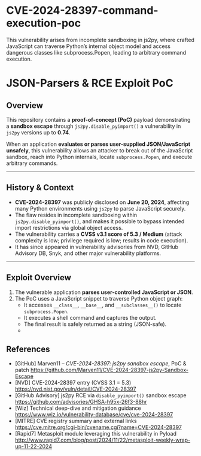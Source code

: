 # CVE-2024-28397-command-execution-poc
This vulnerability arises from incomplete sandboxing in js2py, where crafted JavaScript can traverse Python’s internal object model and access dangerous classes like subprocess.Popen, leading to arbitrary command execution.


#  JSON-Parsers & RCE Exploit PoC

##  Overview
This repository contains a **proof-of-concept (PoC)** payload demonstrating a **sandbox escape** through `js2py.disable_pyimport()` a vulnerability in `js2py` versions up to **0.74**.

When an application **evaluates or parses user-supplied JSON/JavaScript unsafely**, this vulnerability allows an attacker to break out of the JavaScript sandbox, reach into Python internals, locate `subprocess.Popen`, and execute arbitrary commands.

---

##  History & Context
- **CVE-2024-28397** was publicly disclosed on **June 20, 2024**, affecting many Python environments using `js2py` to parse JavaScript securely.
- The flaw resides in incomplete sandboxing within `js2py.disable_pyimport()`, and makes it possible to bypass intended import restrictions via global object access.
- The vulnerability carries a **CVSS v3.1 score of 5.3 / Medium** (attack complexity is low; privilege required is low; results in code execution).
- It has since appeared in vulnerability advisories from NVD, GitHub Advisory DB, Snyk, and other major vulnerability platforms.

---

##  Exploit Overview
1. The vulnerable application **parses user-controlled JavaScript or JSON**.
2. The PoC uses a JavaScript snippet to traverse Python object graph:
   - It accesses `__class__`, `__base__`, and `__subclasses__()` to locate `subprocess.Popen`.
   - It executes a shell command and captures the output.
   - The final result is safely returned as a string (JSON-safe).
   - 
##  References
- [GitHub] Marven11 – *CVE-2024-28397: js2py sandbox escape*, PoC & patch https://github.com/Marven11/CVE-2024-28397-js2py-Sandbox-Escape  
- [NVD] CVE-2024-28397 entry (CVSS 3.1 = 5.3)  https://nvd.nist.gov/vuln/detail/CVE-2024-28397
- [GitHub Advisory] js2py RCE via `disable_pyimport()` sandbox escape  https://github.com/advisories/GHSA-h95x-26f3-88hr
- [Wiz] Technical deep-dive and mitigation guidance  https://www.wiz.io/vulnerability-database/cve/cve-2024-28397
- [MITRE] CVE registry summary and external links  https://cve.mitre.org/cgi-bin/cvename.cgi?name=CVE-2024-28397
- [Rapid7] Metasploit module leveraging this vulnerability in Pyload  http://www.rapid7.com/blog/post/2024/11/22/metasploit-weekly-wrap-up-11-22-2024
